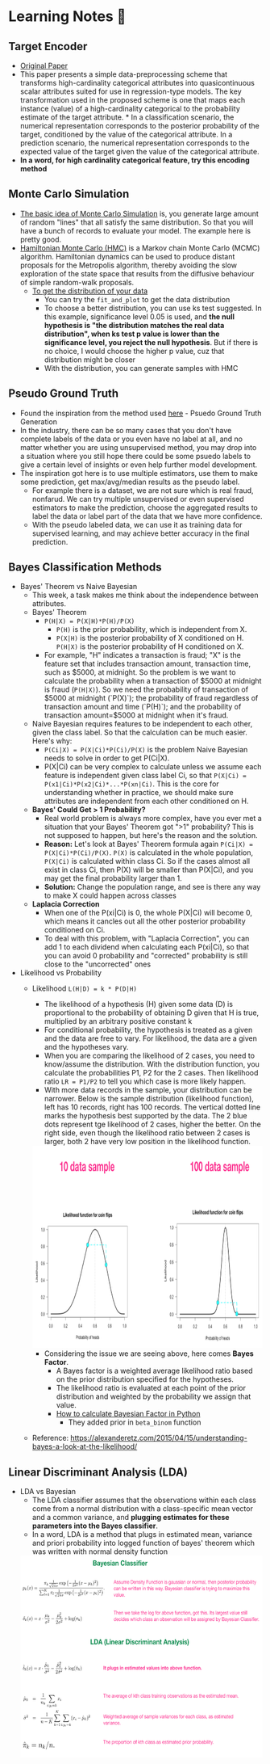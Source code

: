 # Learning Notes 🌟

## Target Encoder
* [Original Paper][1]
* This paper presents a simple data-preprocessing scheme that transforms high-cardinality categorical attributes into quasicontinuous scalar attributes suited for use in regression-type models. The key transformation used in the proposed scheme is one that maps each instance (value) of a high-cardinality categorical to the probability estimate of the target attribute. * In a classification scenario, the numerical representation corresponds to the posterior probability of the target, conditioned by the value of the categorical attribute. In a prediction scenario, the numerical representation corresponds to the expected value of the target given the value of the categorical attribute.
* <b>In a word, for high cardinality categorical feature, try this encoding method</b>


## Monte Carlo Simulation
* [The basic idea of Monte Carlo Simulation][2] is, you generate large amount of random "lines" that all satisfy the same distribution. So that you will have a bunch of records to evaluate your model. The example here is pretty good.
* [Hamiltonian Monte Carlo (HMC)][3] is a Markov chain Monte Carlo (MCMC) algorithm. Hamiltonian dynamics can be used to produce distant proposals for the Metropolis algorithm, thereby avoiding the slow exploration of the state space that results from the diffusive behaviour of simple random-walk proposals.
  * [To get the distribution of your data][4]
    * You can try the `fit_and_plot` to get the data distribution
    * To choose a better distribution, you can use ks test suggested. In this example, significance level 0.05 is used, and <b>the null hypothesis is "the distribution matches the real data distribution", when ks test p value is lower than the significance level, you reject the null hypothesis</b>. But if there is no choice, I would choose the higher p value, cuz that distribution might be closer
    * With the distribution, you can generate samples with HMC


## Pseudo Ground Truth
* Found the inspiration from the method used [here][5] - Psuedo Ground Truth Generation
* In the industry, there can be so many cases that you don't have complete labels of the data or you even have no label at all, and no matter whether you are using unsupervised method, you may drop into a situation where you still hope there could be some psuedo labels to give a certain level of insights or even help further model development.
* The inspiration got here is to use multiple estimators, use them to make some prediction, get max/avg/median results as the pseudo label. 
  * For example there is a dataset, we are not sure which is real fraud, nonfarud. We can try multiple unsupervised or even supervised estimators to make the prediction, choose the aggregated results to label the data or label part of the data that we have more confidence. 
  * With the pseudo labeled data, we can use it as training data for supervised learning, and may achieve better accuracy in the final prediction.


## Bayes Classification Methods
* Bayes' Theorem vs Naive Bayesian
  * This week, a task makes me think about the independence between attributes.
  * Bayes' Theorem
    * `P(H|X) = P(X|H)*P(H)/P(X)`
      * `P(H)` is the prior probability, which is independent from X.
      * `P(X|H)` is the posterior probability of X conditioned on H. `P(H|X)` is the posterior probability of H conditioned on X.
    * For example, "H" indicates a transaction is fraud; "X" is the feature set that includes transaction amount, transaction time, such as $5000, at midnight. So the problem is we want to calculate the probability when a transaction of $5000 at midnight is fraud (`P(H|X)`). So we need the probability of transaction of $5000 at midnight (`P(X)`); the probability of fraud regardless of transaction amount and time (`P(H)`); and the probability of transaction amount=$5000 at midnight when it's fraud.
  * Naive Bayesian requires features to be independent to each other, given the class label. So that the calculation can be much easier. Here's why:
    * `P(Ci|X) = P(X|Ci)*P(Ci)/P(X)` is the problem Naive Bayesian needs to solve in order to get P(Ci|X).
    * P(X|Ci) can be very complex to calculate unless we assume each feature is independent given class label Ci, so that `P(X|Ci) = P(x1|Ci)*P(x2|Ci)*...*P(xn|Ci)`. This is the core for understanding whether in practice, we should make sure attributes are independent from each other conditioned on H.
  * <b>Bayes' Could Get > 1 Probability?</b>
    * Real world problem is always more complex, have you ever met a situation that your Bayes' Theorem got ">1" probability? This is not supposed to happen, but here's the reason and the solution.
    * <b>Reason:</b> Let's look at Bayes' Theorem formula again `P(Ci|X) = P(X|Ci)*P(Ci)/P(X)`. `P(X)` is calculated in the whole population, `P(X|Ci)` is calculated within class Ci. So if the cases almost all exist in class Ci, then P(X) will be smaller than P(X|Ci), and you may get the final probability larger than 1.
    * <b>Solution:</b> Change the population range, and see is there any way to make X could happen across classes
  * <b>Laplacia Correction</b>
    * When one of the P(xi|Ci) is 0, the whole P(X|Ci) will become 0, which means it cancles out all the other posterior probability conditioned on Ci.
    * To deal with this problem, with "Laplacia Correction", you can add 1 to each dividend when calculating each P(xi|Ci), so that you can avoid 0 probability and "corrected" probability is still close to the "uncorrected" ones
* Likelihood vs Probability
  * Likelihood `L(H|D) = k * P(D|H)`
    * The likelihood of a hypothesis (H) given some data (D) is proportional to the probability of obtaining D given that H is true, multiplied by an arbitrary positive constant k
    * For conditional probability, the hypothesis is treated as a given and the data are free to vary. For likelihood, the data are a given and the hypotheses vary.
    * When you are comparing the likelihood of 2 cases, you need to know/assume the distribution. With the distribution function, you calculate the probabilities P1, P2 for the 2 cases. Then likelihood ratio `LR = P1/P2` to tell you which case is more likely happen.
    * With more data records in the sample, your distribution can be narrower. Below is the sample distribution (likelihood function), left has 10 records, right has 100 records. The vertical dotted line marks the hypothesis best supported by the data. The 2 blue dots represent tge likelihood of 2 cases, higher the better. On the right side, even though the likelihood ratio between 2 cases is larger, both 2 have very low position in the likelihood function.
    <img src="https://github.com/hanhanwu/Hanhan_Applied_DataScience/blob/master/images/likelihood.png" width="700" height="400">
    
    * Considering the issue we are seeing above, here comes <b>Bayes Factor</b>.
      * A Bayes factor is a weighted average likelihood ratio based on the prior distribution specified for the hypotheses.
      * The likelihood ratio is evaluated at each point of the prior distribution and weighted by the probability we assign that value.
      * [How to calculate Bayesian Factor in Python][6]
        * They added prior in `beta_binom` function
  * Reference: https://alexanderetz.com/2015/04/15/understanding-bayes-a-look-at-the-likelihood/
  
## Linear Discriminant Analysis (LDA)
* LDA vs Bayesian
  * The LDA classifier assumes that the observations within each class come from a normal distribution with a class-specific mean vector and a common variance, and <b>plugging estimates for these parameters into the Bayes classifier</b>.
  * In a word, LDA is a method that plugs in estimated mean, variance and priori probability into logged function of bayes' theorem which was written with normal density function
  <img src="https://github.com/hanhanwu/Hanhan_Applied_DataScience/blob/master/images/bayesian_vs_LDA.png" width="600" height="400">


[1]:https://dl.acm.org/citation.cfm?id=507538
[2]:https://www.pythonforfinance.net/2016/11/28/monte-carlo-simulation-in-python/
[3]:https://pythonhosted.org/pyhmc/
[4]:https://mikulskibartosz.name/monte-carlo-simulation-in-python-d63f0cfcdf6f
[5]:https://static1.squarespace.com/static/56368331e4b08347cb5555e1/t/5c47d75bb91c915700195753/1548212060246/SCP_draft.pdf
[6]:https://docs.pymc.io/notebooks/Bayes_factor.html
